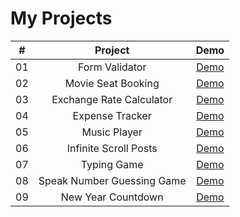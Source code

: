 # My Projects

|  #  |    Project     |                                 Demo                                 |
| :-: | :------------: | :------------------------------------------------------------------: |
| 01  | Form Validator | [Demo](https://hff2.github.io/My-Projects/Form_Validator/index.html) |
| 02  | Movie Seat Booking | [Demo](https://hff2.github.io/My-Projects/Seat_Booking/index.html) |
| 03  | Exchange Rate Calculator| [Demo](https://hff2.github.io/My-Projects/Exchage_Rate/index.html) |
| 04  | Expense Tracker| [Demo](https://hff2.github.io/My-Projects/Expense_Tracker/index.html) |
| 05  | Music Player| [Demo](https://hff2.github.io/My-Projects/Music_Player/index.html) |
| 06  | Infinite Scroll Posts| [Demo](https://hff2.github.io/My-Projects/Infinite_Scroll/index.html) |
| 07  | Typing Game| [Demo](https://hff2.github.io/My-Projects/Typing_Game/index.html) |
| 08  | Speak Number Guessing Game| [Demo](https://hff2.github.io/My-Projects/Speak_Number_Guessing/index.html) |
| 09  | New Year Countdown| [Demo](https://hff2.github.io/My-Projects/New_Year_Countdown/index.html) |


